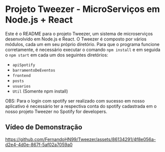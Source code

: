 # Projeto Tweezer - MicroServiços em Node.js + React

Este é o README para o projeto Tweezer, um sistema de microserviços desenvolvido em Node.js e React. O Tweezer é composto por vários módulos, cada um em seu próprio diretório. Para que o programa funcione corretamente, é necessário executar o comando `npm install` e em seguida o `npm start` em cada um dos seguintes diretórios:

- `apiSpotify`
- `barramentoDeEventos`
- `frontend`
- `posts`
- `usuarios`
- `Util` (Somente npm install)

OBS: Para o login com spotify ser realizado com sucesso em nosso aplicativo é necessário ter a respectiva conta do spotify cadastrada em o nosso projeto Tweezer no Spotify for developers.

## Vídeo de Demonstração

https://github.com/FernandoHN99/Tweezer/assets/86134291/4f8e056a-d2e4-4d0e-867f-5af02a7059a0


